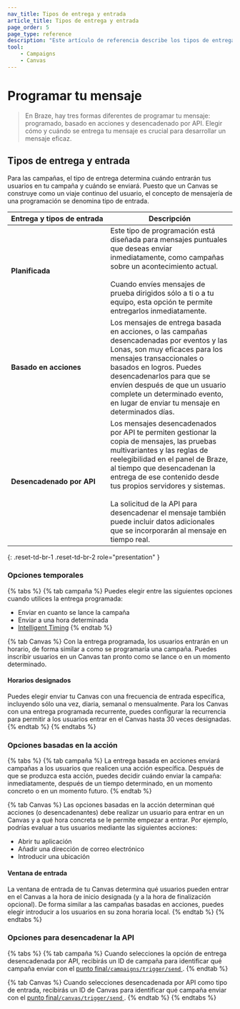 ```yaml
---
nav_title: Tipos de entrega y entrada
article_title: Tipos de entrega y entrada
page_order: 5
page_type: reference
description: "Este artículo de referencia describe los tipos de entrega para las campañas, los tipos de entrada para los Canvas y las características basadas en el tiempo al configurar una campaña o un Canvas."
tool:
    - Campaigns
    - Canvas
---
```


# Programar tu mensaje

> En Braze, hay tres formas diferentes de programar tu mensaje: programado, basado en acciones y desencadenado por API. Elegir cómo y cuándo se entrega tu mensaje es crucial para desarrollar un mensaje eficaz. 

## Tipos de entrega y entrada

Para las campañas, el tipo de entrega determina cuándo entrarán tus usuarios en tu campaña y cuándo se enviará. Puesto que un Canvas se construye como un viaje continuo del usuario, el concepto de mensajería de una programación se denomina tipo de entrada.

| Entrega<nobr> y tipos de entrada | Descripción                                                                                                                                                                                                                                                                                                                                      |
|---------------------|--------------------------------------------------------------------------------------------------------------------------------------------------------------------------------------------------------------------------------------------------------------------------------------------------------------------------------------------------|
| **Planificada**       | Este tipo de programación está diseñada para mensajes puntuales que deseas enviar inmediatamente, como campañas sobre un acontecimiento actual. <br><br>Cuando envíes mensajes de prueba dirigidos sólo a ti o a tu equipo, esta opción te permite entregarlos inmediatamente.                                                                                   |
| **Basado en acciones**    | Los mensajes de entrega basada en acciones, o las campañas desencadenadas por eventos y las Lonas, son muy eficaces para los mensajes transaccionales o basados en logros. Puedes desencadenarlos para que se envíen después de que un usuario complete un determinado evento, en lugar de enviar tu mensaje en determinados días.                                                                                           |
| **Desencadenado por API**   | Los mensajes desencadenados por API te permiten gestionar la copia de mensajes, las pruebas multivariantes y las reglas de reelegibilidad en el panel de Braze, al tiempo que desencadenan la entrega de ese contenido desde tus propios servidores y sistemas. <br><br>La solicitud de la API para desencadenar el mensaje también puede incluir datos adicionales que se incorporarán al mensaje en tiempo real. |
{: .reset-td-br-1 .reset-td-br-2 role="presentation" }

### Opciones temporales

{% tabs %}
{% tab campaña %}
Puedes elegir entre las siguientes opciones cuando utilices la entrega programada:

- Enviar en cuanto se lance la campaña
- Enviar a una hora determinada
- [Intelligent Timing]({{site.baseurl}}/user_guide/brazeai/intelligence/intelligent_timing/)
{% endtab %}

{% tab Canvas %}
Con la entrega programada, los usuarios entrarán en un horario, de forma similar a como se programaría una campaña. Puedes inscribir usuarios en un Canvas tan pronto como se lance o en un momento determinado.

#### Horarios designados

Puedes elegir enviar tu Canvas con una frecuencia de entrada específica, incluyendo sólo una vez, diaria, semanal o mensualmente. Para los Canvas con una entrega programada recurrente, puedes configurar la recurrencia para permitir a los usuarios entrar en el Canvas hasta 30 veces designadas.
{% endtab %}
{% endtabs %}

### Opciones basadas en la acción

{% tabs %}
{% tab campaña %}
La entrega basada en acciones enviará campañas a los usuarios que realicen una acción específica. Después de que se produzca esta acción, puedes decidir cuándo enviar la campaña: inmediatamente, después de un tiempo determinado, en un momento concreto o en un momento futuro.
{% endtab %}

{% tab Canvas %}
Las opciones basadas en la acción determinan qué acciones (o desencadenantes) debe realizar un usuario para entrar en un Canvas y a qué hora concreta se le permite empezar a entrar. Por ejemplo, podrías evaluar a tus usuarios mediante las siguientes acciones:

- Abrir tu aplicación
- Añadir una dirección de correo electrónico
- Introducir una ubicación

#### Ventana de entrada

La ventana de entrada de tu Canvas determina qué usuarios pueden entrar en el Canvas a la hora de inicio designada (y a la hora de finalización opcional). De forma similar a las campañas basadas en acciones, puedes elegir introducir a los usuarios en su zona horaria local.
{% endtab %}
{% endtabs %}

### Opciones para desencadenar la API

{% tabs %}
{% tab campaña %}
Cuando selecciones la opción de entrega desencadenada por API, recibirás un ID de campaña para identificar qué campaña enviar con el [punto final`/campaigns/trigger/send` ]({{site.baseurl}}/api/endpoints/messaging/send_messages/post_send_triggered_campaigns/#prerequisites).
{% endtab %}

{% tab Canvas %}
Cuando selecciones desencadenada por API como tipo de entrada, recibirás un ID de Canvas para identificar qué campaña enviar con el [punto final`/canvas/trigger/send` ]({{site.baseurl}}/api/endpoints/messaging/send_messages/post_send_triggered_canvases).
{% endtab %}
{% endtabs %}
